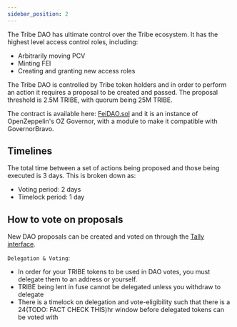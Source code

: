 ```yaml
---
sidebar_position: 2
---
```

The Tribe DAO has ultimate control over the Tribe ecosystem. It has the highest level access control roles, including:
- Arbitrarily moving PCV
- Minting FEI
- Creating and granting new access roles

The Tribe DAO is controlled by Tribe token holders and in order to perform an action it requires a proposal to be created and passed. The proposal threshold is 2.5M TRIBE, with quorum being 25M TRIBE.

The contract is available here: [FeiDAO.sol](https://github.com/fei-protocol/fei-protocol-core/blob/develop/contracts/dao/governor/FeiDAO.sol) and it is an instance of OpenZeppelin's OZ Governor, with a module to make it compatible with GovernorBravo. 

## Timelines
The total time between a set of actions being proposed and those being executed is 3 days. This is broken down as:
- Voting period: 2 days
- Timelock period: 1 day

## How to vote on proposals
New DAO proposals can be created and voted on through the [Tally interface](https://www.tally.xyz/governance/eip155:1:0x0BEF27FEB58e857046d630B2c03dFb7bae567494).

`Delegation & Voting`: 
  - In order for your TRIBE tokens to be used in DAO votes, you must delegate them to an address or yourself. 
  - TRIBE being lent in fuse cannot be delegated unless you withdraw to delegate
  - There is a timelock on delegation and vote-eligibility such that there is a 24(TODO: FACT CHECK THIS)hr window before delegated tokens can be voted with
